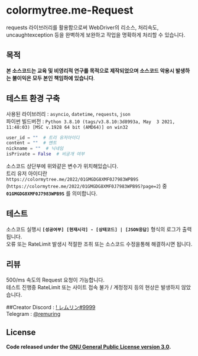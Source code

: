 # colormytree.me-Request
requests 라이브러리를 활용함으로써 WebDriver의 리소스, 처리속도, uncaughtexception 등을 완벽하게 보완하고 작업을 명확하게 처리할 수 있습니다.

## 목적
**본 소스코드는 교육 및 비영리적 연구를 목적으로 제작되었으며 소스코드 악용시 발생하는 불이익은 모두 본인 책임하에 있습니다**.

## 테스트 환경 구축
사용된 라이브러리 : `asyncio`, `datetime`, `requests`, `json`  
파이썬 빌드버전 : `Python 3.8.10 (tags/v3.8.10:3d8993a, May  3 2021, 11:48:03) [MSC v.1928 64 bit (AMD64)] on win32`  

```py
user_id = ""  # 트리 유저아이디  
content = ""  # 멘트  
nickname = ""  # 닉네임  
isPrivate = False  # 비공개 여부  
```

소스코드 상단부에 위와같은 변수가 위치해있습니다.  
트리 유저 아이디란  
`https://colormytree.me/2022/01GMGDG8XMF0J7983WPB9S` 
 (`https://colormytree.me/2022/01GMGDG8XMF0J7983WPB9S?page=2`) 중 **`01GMGDG8XMF0J7983WPB9S`** 를 의미합니다. 

## 테스트
소스코드 실행시 **`[성공여부] [현재시각] - [상태코드] | [JSON응답]`** 형식의 로그가 출력됩니다.  
오류 또는 RateLimit 발생시 적절한 조취 또는 소스코드 수정을통해 해결하시면 됩니다.

## 리뷰
500/ms 속도의 Request 요청이 가능합니다.  
테스트 진행중 RateLimit 또는 사이트 접속 불가 / 계정정지 등의 현상은 발생하지 않았습니다.

##Creator
Discord : [! レムリン#9999](http://discord.com/users/863306464915357696)  
Telegram : [@remuring](https://t.me/remuring)

## License
**Code released under the [GNU General Public License version 3.0](https://www.gnu.org/licenses/gpl-3.0.en.html).**
